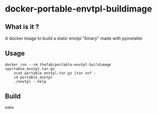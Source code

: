 # docker-portable-envtpl-buildimage

## What is it ?

A docker image to build a static envtpl "binary" made with pyinstaller

## Usage

	docker run --rm thefab/portable-envtpl-buildimage >portable_envtpl.tar.gz
        zcat portable_envtpl.tar.gz |tar xvf -
        cd portable_envtpl
        ./envtpl --help

## Build

	make
